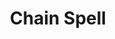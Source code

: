 ---
title: "Chain Spell"

feat:
  types: ["Metamagic"]
  description: |
    You can cast spells that arc to hit other targets in addition to the primary target.
  benefit: |
    You can chain any spell that affects a single target and that deals either acid, cold, electricity, fire, or sonic damage. After the primary target is struck, the spell can arc to a number of secondary targets equal to your caster level (maximum twenty). The secondary arcs each strike one target and deal half as much damage as the primary one did (round down).

    Each target gets to make a saving throw, if one is allowed by the spell. You choose secondary targets as you like, but they must all be within 30 feet of the primary target, and no target can be struck more than once. You can choose to affect fewer secondary targets than the maximum (to avoid allies in the area, for example).

    A chained spell uses up a spell slot four levels higher than the spell's actual level
---